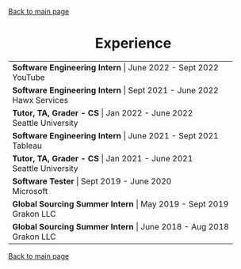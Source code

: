 [Back to main page](./../README.md)

<h1 align="center">Experience</h1>
<table align="center">
  <tr>
    <td>
      <b>Software Engineering Intern</b> | June 2022 - Sept 2022<br />
      YouTube<br />
    </td>
  </tr>
  <tr>
    <td>
      <b>Software Engineering Intern</b> | Sept 2021 - June 2022<br />
      Hawx Services<br />
    </td>
  </tr>
  <tr>
    <td>
      <b>Tutor, TA, Grader - CS</b> | Jan 2022 - June 2022<br />
      Seattle University<br />
    </td>
  </tr>
  <tr>
    <td>
      <b>Software Engineering Intern</b> | June 2021 - Sept 2021<br />
      Tableau<br />
    </td>
  </tr>
  <tr>
    <td>
      <b>Tutor, TA, Grader - CS</b> | Jan 2021 - June 2021<br />
      Seattle University<br />
    </td>
  </tr>
  <tr>
    <td>
      <b>Software Tester</b> | Sept 2019 - June 2020<br />
      Microsoft<br />
    </td>
  </tr>
  <tr>
    <td>
      <b>Global Sourcing Summer Intern</b> | May 2019 - Sept 2019<br />
      Grakon LLC<br />
    </td>
  </tr>
  <tr>
    <td>
      <b>Global Sourcing Summer Intern</b> | June 2018 - Aug 2018<br />
      Grakon LLC<br />
    </td>
  </tr>
</table>

[Back to main page](./../README.md)
